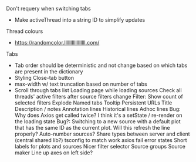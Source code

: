 Don't requery when switching tabs
  * Make activeThread into a string ID to simplify updates

Thread colours
  * https://randomcolor.lllllllllllllllll.com/

Tabs
* Tab order should be deterministic and not change based on which tabs are present in the dictionary
* Styling Close-tab button
* max-width w/ text truncation based on number of tabs
* Scroll through tabs list
Loading page while loading sources
Check all threads' active filters after source filters change
Filter: Show count of selected filters
Explode
Named tabs
Tooltip
Persistent URLs
Title
Description / notes
Annotation lines
Historical lines
Adhoc lines
Bug: Why does Axios get called twice? I think it's a setState / re-render on the loading state
Bug?: Switching to a new source with a default plot that has the same ID as the current plot. Will this refresh the line properly?
Auto-number sources?
Share types between server and client (central shared lib?)
tsconfig to match work
axios fail error states
Short labels for plots and sources
Nicer filter selector
Source groups
Source maker
Line up axes on left side?